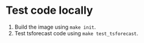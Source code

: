 # Test code locally

1. Build the image using `make init`.
2. Test tsforecast code using `make test_tsforecast`.
